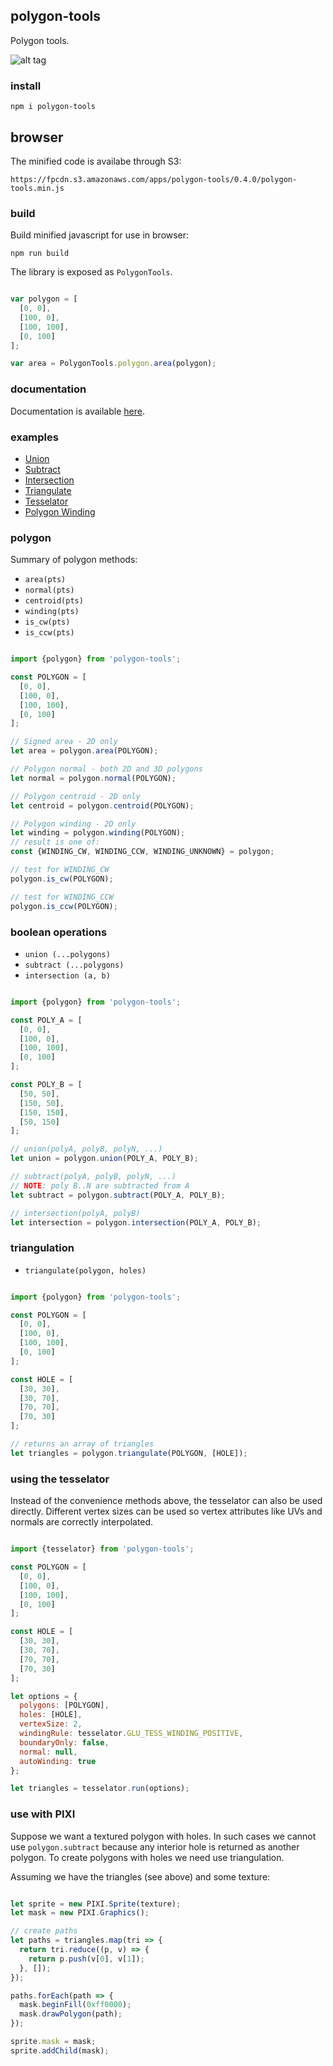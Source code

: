 ## polygon-tools

Polygon tools.

![alt tag](https://content.screencast.com/users/TimKnip/folders/Jing/media/501cc1bd-f6ef-43bc-adf5-fc7d9b6ae4f9/2017-04-22_1525.png)

### install

    npm i polygon-tools

## browser

The minified code is availabe through S3:

    https://fpcdn.s3.amazonaws.com/apps/polygon-tools/0.4.0/polygon-tools.min.js

### build

Build minified javascript for use in browser:

    npm run build

The library is exposed as ```PolygonTools```.

```javascript

var polygon = [
  [0, 0],
  [100, 0],
  [100, 100],
  [0, 100]
];

var area = PolygonTools.polygon.area(polygon);

```

### documentation

Documentation is available [here](https://floorplanner.github.io/polygon-tools/).

### examples

-  [Union](https://jsfiddle.net/timknip/2tjkuvvj/)
-  [Subtract](https://jsfiddle.net/timknip/jz7do1fy/)
-  [Intersection](https://jsfiddle.net/timknip/fqh3d0t1/)
-  [Triangulate](https://jsfiddle.net/timknip/hs2adah7/)
-  [Tesselator](https://jsfiddle.net/timknip/4Lv0wd3q/)
-  [Polygon Winding](https://jsfiddle.net/timknip/yuqa3o40/)

### polygon

Summary of polygon methods:

-  ```area(pts)```
-  ```normal(pts)```
-  ```centroid(pts)```
-  ```winding(pts)```
-  ```is_cw(pts)```
-  ```is_ccw(pts)```

```javascript

import {polygon} from 'polygon-tools';

const POLYGON = [
  [0, 0],
  [100, 0],
  [100, 100],
  [0, 100]
];

// Signed area - 2D only
let area = polygon.area(POLYGON);

// Polygon normal - both 2D and 3D polygons
let normal = polygon.normal(POLYGON);

// Polygon centroid - 2D only
let centroid = polygon.centroid(POLYGON);

// Polygon winding - 2D only
let winding = polygon.winding(POLYGON);
// result is one of:
const {WINDING_CW, WINDING_CCW, WINDING_UNKNOWN} = polygon;

// test for WINDING_CW
polygon.is_cw(POLYGON);

// test for WINDING_CCW
polygon.is_ccw(POLYGON);

```

### boolean operations

-  ```union (...polygons)```
-  ```subtract (...polygons)```
-  ```intersection (a, b)```

```javascript

import {polygon} from 'polygon-tools';

const POLY_A = [
  [0, 0],
  [100, 0],
  [100, 100],
  [0, 100]
];

const POLY_B = [
  [50, 50],
  [150, 50],
  [150, 150],
  [50, 150]
];

// union(polyA, polyB, polyN, ...)
let union = polygon.union(POLY_A, POLY_B);

// subtract(polyA, polyB, polyN, ...)
// NOTE: poly B..N are subtracted from A
let subtract = polygon.subtract(POLY_A, POLY_B);

// intersection(polyA, polyB)
let intersection = polygon.intersection(POLY_A, POLY_B);
```

### triangulation

-  ```triangulate(polygon, holes)```

```javascript

import {polygon} from 'polygon-tools';

const POLYGON = [
  [0, 0],
  [100, 0],
  [100, 100],
  [0, 100]
];

const HOLE = [
  [30, 30],
  [30, 70],
  [70, 70],
  [70, 30]
];

// returns an array of triangles
let triangles = polygon.triangulate(POLYGON, [HOLE]);

```

### using the tesselator

Instead of the convenience methods above, the tesselator
can also be used directly. Different vertex sizes can be used so vertex
attributes like UVs and normals are correctly interpolated.

```javascript

import {tesselator} from 'polygon-tools';

const POLYGON = [
  [0, 0],
  [100, 0],
  [100, 100],
  [0, 100]
];

const HOLE = [
  [30, 30],
  [30, 70],
  [70, 70],
  [70, 30]
];

let options = {
  polygons: [POLYGON],
  holes: [HOLE],
  vertexSize: 2,
  windingRule: tesselator.GLU_TESS_WINDING_POSITIVE,
  boundaryOnly: false,
  normal: null,
  autoWinding: true
};

let triangles = tesselator.run(options);

```

### use with PIXI

Suppose we want a textured polygon with holes. In such cases we cannot
use ```polygon.subtract``` because any interior hole is returned as another
polygon. To create polygons with holes we need use triangulation.

Assuming we have the triangles (see above) and some texture:

```javascript

let sprite = new PIXI.Sprite(texture);
let mask = new PIXI.Graphics();

// create paths
let paths = triangles.map(tri => {
  return tri.reduce((p, v) => {
    return p.push(v[0], v[1]);
  }, []);
});

paths.forEach(path => {
  mask.beginFill(0xff0000);
  mask.drawPolygon(path);
});

sprite.mask = mask;
sprite.addChild(mask);

```
